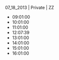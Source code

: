 07_18_2013 | Private | ZZ 
* 09:01:00
* 10:01:00
* 11:01:00
* 12:07:39
* 13:01:00
* 14:01:00
* 15:01:00
* 16:01:00
